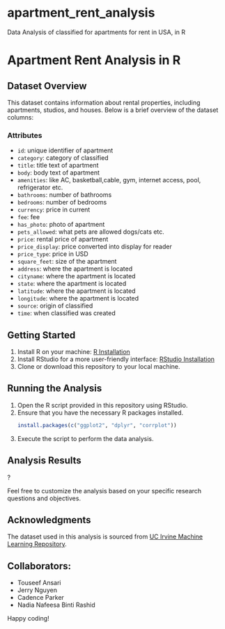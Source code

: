 # apartment_rent_analysis
Data Analysis of classified for apartments for rent in USA, in R

# Apartment Rent Analysis in R

## Dataset Overview
This dataset contains information about rental properties, including apartments, studios, and houses. Below is a brief overview of the dataset columns:

### Attributes

- `id`: unique identifier of apartment
- `category`: category of classified
- `title`: title text of apartment
- `body`: body text of apartment
- `amenities`: like AC, basketball,cable, gym, internet access, pool, refrigerator etc.
- `bathrooms`: number of bathrooms
- `bedrooms`: number of bedrooms
- `currency`: price in current
- `fee`: fee
- `has_photo`: photo of apartment
- `pets_allowed`: what pets are allowed dogs/cats etc.
- `price`: rental price of apartment
- `price_display`: price converted into display for reader
- `price_type`: price in USD
- `square_feet`: size of the apartment
- `address`: where the apartment is located
- `cityname`: where the apartment is located
- `state`: where the apartment is located
- `latitude`: where the apartment is located
- `longitude`: where the apartment is located
- `source`: origin of classified
- `time`: when classified was created

## Getting Started
1. Install R on your machine: [R Installation](https://www.r-project.org/)
2. Install RStudio for a more user-friendly interface: [RStudio Installation](https://rstudio.com/)
3. Clone or download this repository to your local machine.

## Running the Analysis
1. Open the R script provided in this repository using RStudio.
2. Ensure that you have the necessary R packages installed.
    ```R
    install.packages(c("ggplot2", "dplyr", "corrplot"))
    ```
3. Execute the script to perform the data analysis.

## Analysis Results
?

Feel free to customize the analysis based on your specific research questions and objectives.

## Acknowledgments
The dataset used in this analysis is sourced from [UC Irvine Machine Learning Repository](https://archive.ics.uci.edu/dataset/555/apartment+for+rent+classified).

## Collaborators:
- Touseef Ansari
- Jerry Nguyen
- Cadence Parker
- Nadia Nafeesa Binti Rashid


Happy coding!
